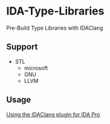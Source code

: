 # IDA-Type-Libraries
Pre-Build Type Libraries with IDAClang
## Support

- STL
    - microsoft
    - GNU
    - LLVM

## Usage
[Using the IDAClang plugin for IDA Pro](https://hex-rays.com/tutorials/idaclang/)
